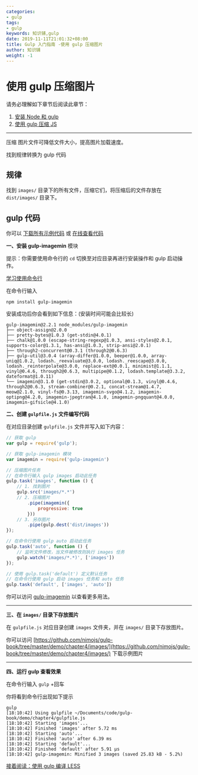 ```yaml
---
categories:
- gulp
tags:
- gulp  
keywords: 知识铺,gulp
date: 2019-11-11T21:01:32+08:00
title: Gulp 入门指南 -使用 gulp 压缩图片
author: 知识铺
weight: -1
---
```


使用 gulp 压缩图片
================

请务必理解如下章节后阅读此章节：

1. [安装 Node 和 gulp](https://blog.zshipu.com/article/post/gulp/20191111/chapter1/)
2. [使用 gulp 压缩 JS](https://blog.zshipu.com/article/post/gulp/20191111/chapter2/)


----------

压缩 图片文件可降低文件大小，提高图片加载速度。

找到规律转换为 gulp 代码

规律
---
找到 `images/` 目录下的所有文件，压缩它们，将压缩后的文件存放在 `dist/images/` 目录下。

gulp 代码
---------

你可以 [下载所有示例代码](https://github.com/nimojs/gulp-book/archive/master.zip) 或 [在线查看代码](https://github.com/nimojs/gulp-book/tree/master/demo/chapter4)



**一、安装 gulp-imagemin** 模块

提示：你需要使用命令行的 `cd` 切换至对应目录再进行安装操作和 gulp 启动操作。

[学习使用命令行](https://blog.zshipu.com/article/post/gulp/20191111/chapter1/)

在命令行输入

```
npm install gulp-imagemin
```

安装成功后你会看到如下信息：(安装时间可能会比较长)

```
gulp-imagemin@2.2.1 node_modules/gulp-imagemin
├── object-assign@2.0.0
├── pretty-bytes@1.0.3 (get-stdin@4.0.1)
├── chalk@1.0.0 (escape-string-regexp@1.0.3, ansi-styles@2.0.1, supports-color@1.3.1, has-ansi@1.0.3, strip-ansi@2.0.1)
├── through2-concurrent@0.3.1 (through2@0.6.3)
├── gulp-util@3.0.4 (array-differ@1.0.0, beeper@1.0.0, array-uniq@1.0.2, lodash._reevaluate@3.0.0, lodash._reescape@3.0.0, lodash._reinterpolate@3.0.0, replace-ext@0.0.1, minimist@1.1.1, vinyl@0.4.6, through2@0.6.3, multipipe@0.1.2, lodash.template@3.3.2, dateformat@1.0.11)
└── imagemin@3.1.0 (get-stdin@3.0.2, optional@0.1.3, vinyl@0.4.6, through2@0.6.3, stream-combiner@0.2.1, concat-stream@1.4.7, meow@2.1.0, vinyl-fs@0.3.13, imagemin-svgo@4.1.2, imagemin-optipng@4.2.0, imagemin-jpegtran@4.1.0, imagemin-pngquant@4.0.0, imagemin-gifsicle@4.1.0)
```

**二、创建 `gulpfile.js` 文件编写代码**

在对应目录创建 `gulpfile.js` 文件并写入如下内容：

```js
// 获取 gulp
var gulp = require('gulp');

// 获取 gulp-imagemin 模块
var imagemin = require('gulp-imagemin')

// 压缩图片任务
// 在命令行输入 gulp images 启动此任务
gulp.task('images', function () {
    // 1. 找到图片
    gulp.src('images/*.*')
    // 2. 压缩图片
        .pipe(imagemin({
            progressive: true
        }))
    // 3. 另存图片
        .pipe(gulp.dest('dist/images'))
});

// 在命令行使用 gulp auto 启动此任务
gulp.task('auto', function () {
    // 监听文件修改，当文件被修改则执行 images 任务
    gulp.watch('images/*.*)', ['images'])
});

// 使用 gulp.task('default') 定义默认任务
// 在命令行使用 gulp 启动 images 任务和 auto 任务
gulp.task('default', ['images', 'auto'])
```

你可以访问 [gulp-imagemin](https://github.com/sindresorhus/gulp-imagemin) 以查看更多用法。

------

**三、在 `images/` 目录下存放图片**

在 `gulpfile.js` 对应目录创建 `images` 文件夹，并在 `images/` 目录下存放图片。

你可以访问 [https://github.com/nimojs/gulp-book/tree/master/demo/chapter4/images/](https://github.com/nimojs/gulp-book/tree/master/demo/chapter4/images/) 下载示例图片


--------

**四、运行 gulp 查看效果**

在命令行输入 `gulp` +回车

你将看到命令行出现如下提示

```
gulp
[18:10:42] Using gulpfile ~/Documents/code/gulp-book/demo/chapter4/gulpfile.js
[18:10:42] Starting 'images'...
[18:10:42] Finished 'images' after 5.72 ms
[18:10:42] Starting 'auto'...
[18:10:42] Finished 'auto' after 6.39 ms
[18:10:42] Starting 'default'...
[18:10:42] Finished 'default' after 5.91 μs
[18:10:42] gulp-imagemin: Minified 3 images (saved 25.83 kB - 5.2%)
```


[接着阅读：使用 gulp 编译 LESS](https://blog.zshipu.com/article/post/gulp/20191111/chapter5/)
